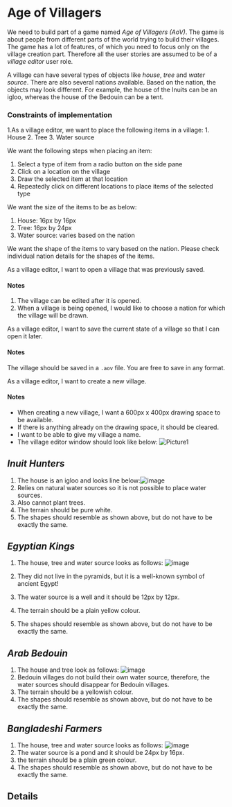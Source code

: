# Age of Villagers 

We need to build part of a game named _Age of Villagers (AoV)_. The game is about people from different parts of the world trying to build their villages. The game has a lot of features, of which you need to focus only on the village creation part. Therefore all the user stories are assumed to be of a _village editor_ user role.

A village can have several types of objects like _house_, _tree_ and _water source_. There are also several nations available. Based on the nation, the objects may look different. For example, the house of the Inuits can be an igloo, whereas the house of the Bedouin can be a tent.


### Constraints of implementation
1.As a village editor, we want to place the following items in a village:
    1. House
    2. Tree
    3. Water source

We want the following steps when placing an item:
1. Select a type of item from a radio button on the side pane
2. Click on a location on the village
3. Draw the selected item at that location
4. Repeatedly click on different locations to place items of the selected type

We want the size of the items to be as below:
1. House: 16px by 16px
2. Tree: 16px by 24px
3. Water source: varies based on the nation

We want the shape of the items to vary based on the nation. Please check individual nation details for the shapes of the items.

As a village editor, I want to open a village that was previously saved.

#### Notes
1. The village can be edited after it is opened.
2. When a village is being opened, I would like to choose a nation for which the village will be drawn.

As a village editor, I want to save the current state of a village so that I can open it later.

#### Notes
The village should be saved in a `.aov` file. You are free to save in any format.

As a village editor, I want to create a new village.

#### Notes
* When creating a new village,  I want a 600px x 400px drawing space to be available.
* If there is anything already on the drawing space, it should be cleared.
* I want to be able to give my village a name.
* The village editor window should look like below: 
![Picture1](https://user-images.githubusercontent.com/1958088/88481975-49d9de80-cf80-11ea-8c36-064f670fd2bd.png)


## _Inuit Hunters_
1. The house is an igloo and looks line below:![image](https://user-images.githubusercontent.com/1958088/87903150-2644fe80-ca7d-11ea-9841-16695cfcb8d5.png)
2. Relies on natural water sources so it is not possible to place water sources.
3. Also cannot plant trees.
4. The terrain should be pure white.
5. The shapes should resemble as shown above, but do not have to be exactly the same.


## _Egyptian Kings_
1. The house, tree and water source looks as follows:
![image](https://user-images.githubusercontent.com/1958088/87902813-622b9400-ca7c-11ea-8c3e-93268dd4c3f7.png)

2. They did not live in the pyramids, but it is a well-known symbol of ancient Egypt!
3. The water source is a well and it should be 12px by 12px.
4. The terrain should be a plain yellow colour.
5. The shapes should resemble as shown above, but do not have to be exactly the same.


## _Arab Bedouin_
1. The house and tree look as follows:
![image](https://user-images.githubusercontent.com/1958088/87860849-99a61d80-c962-11ea-8384-cf16b7d92dce.png)
2. Bedouin villages do not build their own water source, therefore, the water sources should disappear for Bedouin villages.
3. The terrain should be a yellowish colour.
4. The shapes should resemble as shown above, but do not have to be exactly the same.


## _Bangladeshi Farmers_
1. The house, tree and water source looks as follows:
![image](https://user-images.githubusercontent.com/1958088/87860624-ab86c100-c960-11ea-857d-9d2efeb92cd4.png)
2. The water source is a pond and it should be 24px by 16px.
3. the terrain should be a plain green colour.
4. The shapes should resemble as shown above, but do not have to be exactly the same.

## Details


